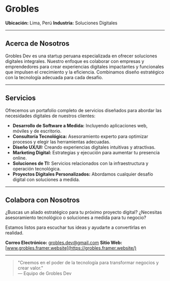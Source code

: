 # Grobles

**Ubicación:** Lima, Perú
**Industria:** Soluciones Digitales

---

## Acerca de Nosotros

Grobles Dev es una startup peruana especializada en ofrecer soluciones digitales integrales. Nuestro enfoque es colaborar con empresas y emprendedores para crear experiencias digitales impactantes y funcionales que impulsen el crecimiento y la eficiencia. Combinamos diseño estratégico con la tecnología adecuada para cada desafío.

---

## Servicios

Ofrecemos un portafolio completo de servicios diseñados para abordar las necesidades digitales de nuestros clientes:

*   **Desarrollo de Software a Medida:** Incluyendo aplicaciones web, móviles y de escritorio.
*   **Consultoría Tecnológica:** Asesoramiento experto para optimizar procesos y elegir las herramientas adecuadas.
*   **Diseño UX/UI:** Creando experiencias digitales intuitivas y atractivas.
*   **Marketing Digital:** Estrategias y ejecución para aumentar tu presencia online.
*   **Soluciones de TI:** Servicios relacionados con la infraestructura y operación tecnológica.
*   **Proyectos Digitales Personalizados:** Abordamos cualquier desafío digital con soluciones a medida.

---

## Colabora con Nosotros

¿Buscas un aliado estratégico para tu próximo proyecto digital? ¿Necesitas asesoramiento tecnológico o soluciones a medida para tu negocio?

Estamos listos para escuchar tus ideas y ayudarte a convertirlas en realidad.

**Correo Electrónico:** grobles.dev@gmail.com
**Sitio Web:** [www.grobles.framer.website](https://grobles.framer.website/)

---

<blockquote>
  "Creemos en el poder de la tecnología para transformar negocios y crear valor."
  <br>
  &mdash; Equipo de Grobles Dev
</blockquote>

